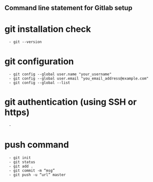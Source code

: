 ## Command line statement for Gitlab setup

# git installation check
      - git --version

# git configuration 
      - git config --global user.name "your_username"
      - git config --global user.email "you_email_address@example.com"
      - git config --global --list

# git authentication (using SSH or https)
      - 




# push command
      - git init
      - git status
      - git add .
      - git commit -m “msg”
      - git push -u “url” master
